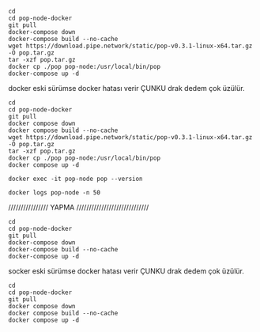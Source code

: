 ```
cd
cd pop-node-docker
git pull
docker-compose down
docker-compose build --no-cache
wget https://download.pipe.network/static/pop-v0.3.1-linux-x64.tar.gz -O pop.tar.gz
tar -xzf pop.tar.gz
docker cp ./pop pop-node:/usr/local/bin/pop
docker-compose up -d
```

docker eski sürümse docker hatası verir ÇUNKU drak dedem çok üzülür.
```
cd
cd pop-node-docker
git pull
docker compose down
docker compose build --no-cache
wget https://download.pipe.network/static/pop-v0.3.1-linux-x64.tar.gz -O pop.tar.gz
tar -xzf pop.tar.gz
docker cp ./pop pop-node:/usr/local/bin/pop
docker compose up -d
```

```
docker exec -it pop-node pop --version
```
```
docker logs pop-node -n 50
```













////////////////  YAPMA /////////////////////////////
```
cd
cd pop-node-docker
git pull
docker-compose down
docker-compose build --no-cache
docker-compose up -d
```

socker eski sürümse docker hatası verir ÇUNKU drak dedem çok üzülür.

```
cd
cd pop-node-docker
git pull
docker compose down
docker compose build --no-cache
docker compose up -d
```
